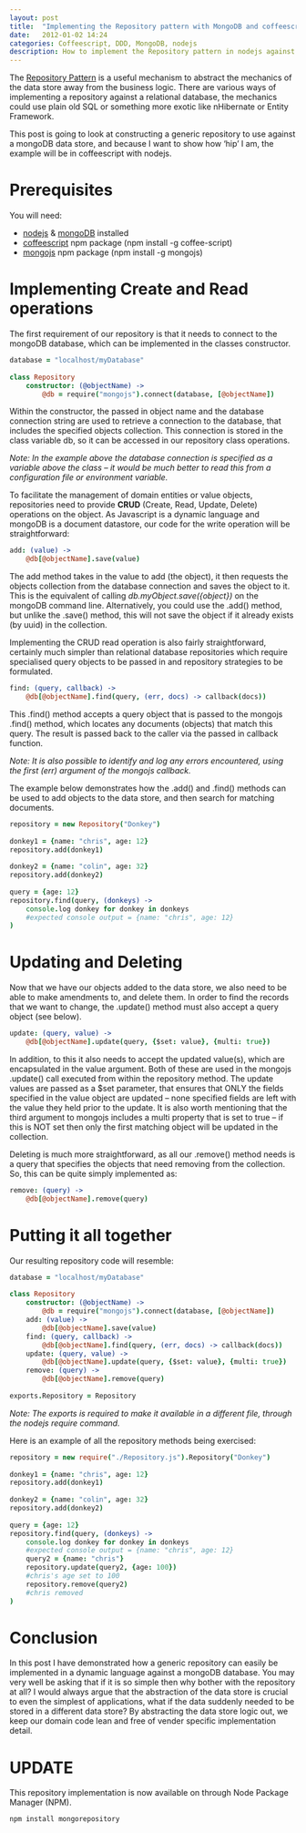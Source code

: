 ```yaml
---
layout: post
title:  "Implementing the Repository pattern with MongoDB and coffeescript/nodejs"
date:   2012-01-02 14:24
categories: Coffeescript, DDD, MongoDB, nodejs
description: How to implement the Repository pattern in nodejs against a MongoDB Nosql datastore. 
---
```


The [Repository Pattern](http://martinfowler.com/eaaCatalog/repository.html) is a useful mechanism to abstract the mechanics of the data store away from the business logic. There are various ways of implementing a repository against a relational database, the mechanics could use plain old SQL or something more exotic like nHibernate or Entity Framework.

This post is going to look at constructing a generic repository to use against a mongoDB data store, and because I want to show how ‘hip’ I am, the example will be in coffeescript with nodejs.

# Prerequisites

You will need:

* [nodejs](http://nodejs.org/download/) & [mongoDB](http://docs.mongodb.org/manual/installation/) installed
* [coffeescript](https://www.npmjs.org/package/coffee-script) npm package (npm install -g coffee-script)
* [mongojs](https://github.com/gett/mongojs) npm package (npm install -g mongojs)

# Implementing Create and Read operations

The first requirement of our repository is that it needs to connect to the mongoDB database, which can be implemented in the classes constructor.

```coffee
database = "localhost/myDatabase"  
  
class Repository  
    constructor: (@objectName) ->  
        @db = require("mongojs").connect(database, [@objectName])  
```

Within the constructor, the passed in object name and the database connection string are used to retrieve a connection to the database, that includes the specified objects collection. This connection is stored in the class variable db, so it can be accessed in our repository class operations.

*Note: In the example above the database connection is specified as a variable above the class – it would be much better to read this from a configuration file or environment variable.*

To facilitate the management of domain entities or value objects, repositories need to provide **CRUD** (Create, Read, Update, Delete) operations on the object. As Javascript is a dynamic language and mongoDB is a document datastore, our code for the write operation will be straightforward:

```coffee
add: (value) ->  
    @db[@objectName].save(value)  
```

The add method takes in the value to add (the object), it then requests the objects collection from the database connection and saves the object to it. This is the equivalent of calling *db.myObject.save({object})* on the mongoDB command line. Alternatively, you could use the .add() method, but unlike the .save() method, this will not save the object if it already exists (by uuid) in the collection.

Implementing the CRUD read operation is also fairly straightforward, certainly much simpler than relational database repositories which require specialised query objects to be passed in and repository strategies to be formulated.

```coffee
find: (query, callback) ->  
    @db[@objectName].find(query, (err, docs) -> callback(docs))  
```

This .find() method accepts a query object that is passed to the mongojs .find() method, which locates any documents (objects) that match this query. The result is passed back to the caller via the passed in callback function.

*Note: It is also possible to identify and log any errors encountered, using the first (err) argument of the mongojs callback.*

The example below demonstrates how the .add() and .find() methods can be used to add objects to the data store, and then search for matching documents.

```coffee
repository = new Repository("Donkey")  
  
donkey1 = {name: "chris", age: 12}  
repository.add(donkey1)  
  
donkey2 = {name: "colin", age: 32}  
repository.add(donkey2)  
  
query = {age: 12}  
repository.find(query, (donkeys) ->   
    console.log donkey for donkey in donkeys  
    #expected console output = {name: "chris", age: 12}  
)  
```

# Updating and Deleting

Now that we have our objects added to the data store, we also need to be able to make amendments to, and delete them. In order to find the records that we want to change, the .update() method must also accept a query object (see below).

```coffee
update: (query, value) ->  
    @db[@objectName].update(query, {$set: value}, {multi: true})  
```

In addition, to this it also needs to accept the updated value(s), which are encapsulated in the value argument. Both of these are used in the mongojs .update() call executed from within the repository method. The update values are passed as a $set parameter, that ensures that ONLY the fields specified in the value object are updated – none specified fields are left with the value they held prior to the update. It is also worth mentioning that the third argument to mongojs includes a multi property that is set to true – if this is NOT set then only the first matching object will be updated in the collection.

Deleting is much more straightforward, as all our .remove() method needs is a query that specifies the objects that need removing from the collection. So, this can be quite simply implemented as:

```coffee
remove: (query) ->  
    @db[@objectName].remove(query)  
```

# Putting it all together

Our resulting repository code will resemble:

```coffee
database = "localhost/myDatabase"  
  
class Repository  
    constructor: (@objectName) ->  
        @db = require("mongojs").connect(database, [@objectName])  
    add: (value) ->  
        @db[@objectName].save(value)  
    find: (query, callback) ->  
        @db[@objectName].find(query, (err, docs) -> callback(docs))  
    update: (query, value) ->  
        @db[@objectName].update(query, {$set: value}, {multi: true})  
    remove: (query) ->  
        @db[@objectName].remove(query)  
          
exports.Repository = Repository  
```

*Note: The exports is required to make it available in a different file, through the nodejs require command.*

Here is an example of all the repository methods being exercised:

```coffee
repository = new require("./Repository.js").Repository("Donkey")  
  
donkey1 = {name: "chris", age: 12}  
repository.add(donkey1)  
  
donkey2 = {name: "colin", age: 32}  
repository.add(donkey2)  
  
query = {age: 12}  
repository.find(query, (donkeys) ->   
    console.log donkey for donkey in donkeys  
    #expected console output = {name: "chris", age: 12}  
    query2 = {name: "chris"}      
    repository.update(query2, {age: 100})  
    #chris's age set to 100  
    repository.remove(query2)  
    #chris removed  
)  
```
# Conclusion

In this post I have demonstrated how a generic repository can easily be implemented in a dynamic language against a mongoDB database. You may very well be asking that if it is so simple then why bother with the repository at all? I would always argue that the abstraction of the data store is crucial to even the simplest of applications, what if the data suddenly needed to be stored in a different data store? By abstracting the data store logic out, we keep our domain code lean and free of vender specific implementation detail.

# UPDATE

This repository implementation is now available on through Node Package Manager (NPM).

```sh
npm install mongorepository
```
